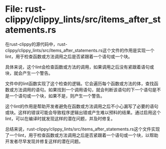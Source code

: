 # File: rust-clippy/clippy_lints/src/items_after_statements.rs

在rust-clippy的源代码中，rust-clippy/clippy_lints/src/items_after_statements.rs这个文件的作用是实现一个lint，用于检查函数或方法调用之后是否紧跟着一个语句或一个块。

具体来说，这个lint会检查函数或方法的调用，如果调用之后没有紧跟着语句或块，就会产生一个警告。

文件中的lint函数实现了这个检查的逻辑。它会遍历每个函数或方法的体，查找函数或方法调用的语句。如果找到一个调用语句，就会判断该语句的下一个语句是不是一个语句或一个块，如果不是，则产生一个警告。

这个lint的作用是帮助开发者避免在函数或方法调用之后不小心漏写了必要的语句或块。这样的错误可能会导致程序逻辑出错或产生难以预料的结果。通过启用这个lint，可以在编译时就发现这样的潜在问题，并及时修复。

总结来说，rust-clippy/clippy_lints/src/items_after_statements.rs这个文件实现了一个lint，用于检查函数或方法调用之后是否紧跟着一个语句或一个块，以帮助开发者尽早发现并修复这样的潜在问题。

